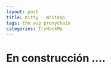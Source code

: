 ```yaml
---
layout: post
title: Kitty - WriteUp
tags: thm wup proxychain
categories: TryHackMe 
---
```


# En construcción ....